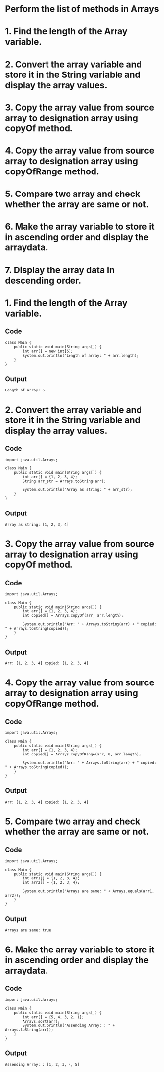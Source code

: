 # Perform the list of methods in Arrays

# 1. Find the length of the Array variable.
# 2. Convert the array variable and store it in the String variable and display the array values.
# 3. Copy the array value from source array to designation array using copyOf method.
# 4. Copy the array value from source array to designation array using copyOfRange method.
# 5. Compare two array and check whether the array are same or not.
# 6. Make the array variable to store it in ascending order and display the arraydata.
# 7. Display the array data in descending order.


# 1. Find the length of the Array variable.

## Code

```
class Main {
    public static void main(String args[]) {
        int arr[] = new int[5];
        System.out.println("Length of array: " + arr.length);
    }
}

```

## Output

```
Length of array: 5
```

# 2. Convert the array variable and store it in the String variable and display the array values.

## Code
```
import java.util.Arrays;

class Main {
    public static void main(String args[]) {
        int arr[] = {1, 2, 3, 4};
        String arr_str = Arrays.toString(arr);

        System.out.println("Array as string: " + arr_str);
    }
}
```

## Output
```
Array as string: [1, 2, 3, 4]
```


# 3. Copy the array value from source array to designation array using copyOf method.

## Code

```
import java.util.Arrays;

class Main {
    public static void main(String args[]) {
        int arr[] = {1, 2, 3, 4};
        int copied[] = Arrays.copyOf(arr, arr.length);

        System.out.println("Arr: " + Arrays.toString(arr) + " copied: " + Arrays.toString(copied));
    }
}
```


## Output
```
Arr: [1, 2, 3, 4] copied: [1, 2, 3, 4]
```


# 4. Copy the array value from source array to designation array using copyOfRange method.

## Code
```
import java.util.Arrays;

class Main {
    public static void main(String args[]) {
        int arr[] = {1, 2, 3, 4};
        int copied[] = Arrays.copyOfRange(arr, 0, arr.length);

        System.out.println("Arr: " + Arrays.toString(arr) + " copied: " + Arrays.toString(copied));
    }
}
```

## Output
```
Arr: [1, 2, 3, 4] copied: [1, 2, 3, 4]
```


# 5. Compare two array and check whether the array are same or not.

## Code

```
import java.util.Arrays;

class Main {
    public static void main(String args[]) {
        int arr1[] = {1, 2, 3, 4};
        int arr2[] = {1, 2, 3, 4};

        System.out.println("Arrays are same: " + Arrays.equals(arr1, arr2));
    }
}
```

## Output
```
Arrays are same: true
```

# 6. Make the array variable to store it in ascending order and display the arraydata.

## Code
```
import java.util.Arrays;

class Main {
    public static void main(String args[]) {
        int arr[] = {5, 4, 3, 2, 1};
        Arrays.sort(arr);
        System.out.println("Assending Array: : " + Arrays.toString(arr));
    }
}
```

## Output
```
Assending Array: : [1, 2, 3, 4, 5]
```
